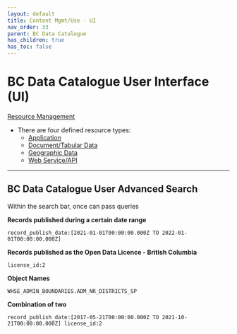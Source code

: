 ```yaml
---
layout: default
title: Content Mgmt/Use - UI
nav_order: 33
parent: BC Data Catalogue
has_children: true
has_toc: false
---
```


# **BC Data Catalogue User Interface (UI)**

[Resource Management](./dps_bcdc_w_resource_mgmt_ui.md)

+ There are four defined resource types: 
    + [Application](https://bcgov.github.io/data-publication/pages/dps_bcdc_w_resource_mgmt_ui.html#application)
    + [Document/Tabular Data](https://bcgov.github.io/data-publication/pages/dps_bcdc_w_resource_mgmt_ui.html#document-and-tabular-data)
    + [Geographic Data](https://bcgov.github.io/data-publication/pages/dps_bcdc_w_resource_mgmt_ui.html#geographic-data)
    + [Web Service/API](https://bcgov.github.io/data-publication/pages/dps_bcdc_w_resource_mgmt_ui.html#webservice-and-api)

--------
## BC Data Catalogue User Advanced Search

Within the search bar, once can pass queries

**Records published during a certain date range**

```record_publish_date:[2021-01-01T00:00:00.000Z TO 2022-01-01T00:00:00.000Z]```

**Records published as the Open Data Licence - British Columbia**

```license_id:2```

**Object Names**

``` WHSE_ADMIN_BOUNDARIES.ADM_NR_DISTRICTS_SP ```

**Combination of two**

```record_publish_date:[2017-05-21T00:00:00.000Z TO 2021-10-21T00:00:00.000Z] license_id:2```
